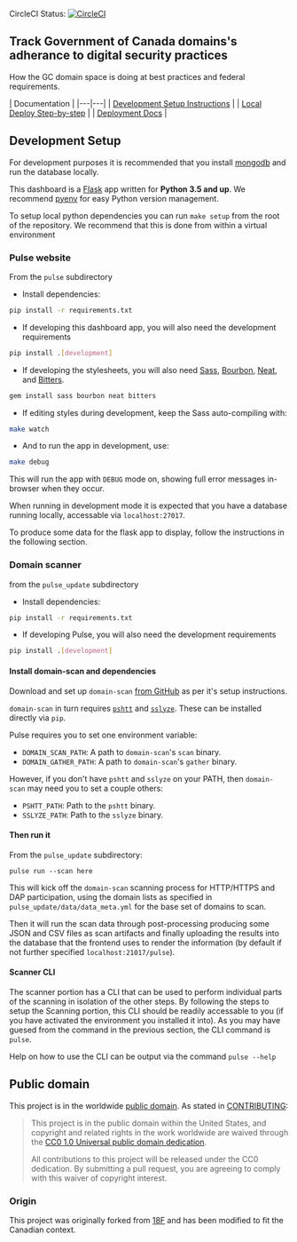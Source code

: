 CircleCI Status: [![CircleCI](https://circleci.com/gh/cds-snc/pulse.svg?style=svg)](https://circleci.com/gh/cds-snc/pulse)

## Track Government of Canada domains's adherance to digital security practices

How the GC domain space is doing at best practices and federal requirements.

| Documentation  | 
|---|---|
| [Development Setup Instructions](#development-setup) |
| [Local Deploy Step-by-step](docs/local-instructions.md) |
| [Deployment Docs](docs/deploy.md) |

## Development Setup

For development purposes it is recommended that you install [mongodb](https://www.mongodb.com/) and run the database locally.

This dashboard is a [Flask](http://flask.pocoo.org/) app written for **Python 3.5 and up**. We recommend [pyenv](https://github.com/yyuu/pyenv) for easy Python version management.

To setup local python dependencies you can run `make setup` from the root of the repository. We recommend that this is done from within a virtual environment

### Pulse website

From the `pulse` subdirectory

* Install dependencies:

```bash
pip install -r requirements.txt
```

* If developing this dashboard app, you will also need the development requirements
```bash
pip install .[development]
```

* If developing the stylesheets, you will also need [Sass](http://sass-lang.com/), [Bourbon](http://bourbon.io/), [Neat](http://neat.bourbon.io/), and [Bitters](http://bitters.bourbon.io/).

```bash
gem install sass bourbon neat bitters
```

* If editing styles during development, keep the Sass auto-compiling with:

```bash
make watch
```

* And to run the app in development, use:

```bash
make debug
```

This will run the app with `DEBUG` mode on, showing full error messages in-browser when they occur.

When running in development mode it is expected that you have a database running locally, accessable via `localhost:27017`.

To produce some data for the flask app to display, follow the instructions in the following section.

### Domain scanner

from the `pulse_update` subdirectory

* Install dependencies:

```bash
pip install -r requirements.txt
```

* If developing Pulse, you will also need the development requirements
```bash
pip install .[development]
```

#### Install domain-scan and dependencies

Download and set up `domain-scan` [from GitHub](https://github.com/cds-snc/domain-scan) as per it's setup instructions.

`domain-scan` in turn requires [`pshtt`](https://github.com/dhs-ncats/pshtt) and [`sslyze`](https://github.com/nabla-c0d3/sslyze). These can be installed directly via `pip`.

Pulse requires you to set one environment variable:

* `DOMAIN_SCAN_PATH`: A path to `domain-scan`'s `scan` binary.
* `DOMAIN_GATHER_PATH`: A path to `domain-scan`'s `gather` binary.

However, if you don't have `pshtt` and `sslyze` on your PATH, then `domain-scan` may need you to set a couple others:

* `PSHTT_PATH`: Path to the `pshtt` binary.
* `SSLYZE_PATH`: Path to the `sslyze` binary.

#### Then run it

From the `pulse_update` subdirectory:

```
pulse run --scan here
```

This will kick off the `domain-scan` scanning process for HTTP/HTTPS and DAP participation, using the domain lists as specified in `pulse_update/data/data_meta.yml` for the base set of domains to scan.

Then it will run the scan data through post-processing producing some JSON and CSV files as scan artifacts and finally uploading the results into the database that the frontend uses to render the information (by default if not further specified `localhost:21017/pulse`).


#### Scanner CLI

The scanner portion has a CLI that can be used to perform individual parts of the scanning in isolation of the other steps.
By following the steps to setup the Scanning portion, this CLI should be readily accessable to you (if you have activated the environment you installed it into).
As you may have guesed from the command in the previous section, the CLI command is `pulse`.

Help on how to use the CLI can be output via the command `pulse --help`


## Public domain

This project is in the worldwide [public domain](LICENSE.md). As stated in [CONTRIBUTING](CONTRIBUTING.md):

> This project is in the public domain within the United States, and copyright and related rights in the work worldwide are waived through the [CC0 1.0 Universal public domain dedication](https://creativecommons.org/publicdomain/zero/1.0/).
>
> All contributions to this project will be released under the CC0 dedication. By submitting a pull request, you are agreeing to comply with this waiver of copyright interest.

### Origin 

This project was originally forked from [18F](https://github.com/18f/pulse) and has been modified to fit the Canadian context.
